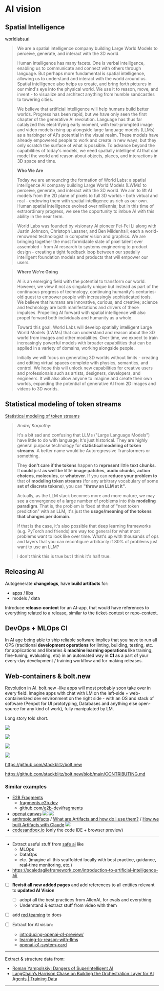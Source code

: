 # AI vision

## Spatial Intelligence

[worldlabs.ai](https://www.worldlabs.ai/)

> We are a spatial intelligence company building Large World Models to perceive, generate, and interact with the 3D world.
>
> Human intelligence has many facets. One is verbal intelligence, enabling us to communicate and connect with others through language. But perhaps more fundamental is spatial intelligence, allowing us to understand and interact with the world around us. Spatial intelligence also helps us create, and bring forth pictures in our mind's eye into the physical world. We use it to reason, move, and invent - to visualize and architect anything from humble sandcastles to towering cities.
>
> We believe that artificial intelligence will help humans build better worlds. Progress has been rapid, but we have only seen the first chapter of the generative AI revolution. Language has thus far catalyzed this electrifying early moment, with text-prompted image and video models rising up alongside large language models (LLMs) as a harbinger of AI's potential in the visual realm. These models have already empowered people to work and create in new ways; but they only scratch the surface of what is possible. To advance beyond the capabilities of today's models, we need spatially intelligent AI that can model the world and reason about objects, places, and interactions in 3D space and time.
>
> **Who We Are**
>
> Today we are announcing the formation of World Labs: a spatial intelligence AI company building Large World Models (LWMs) to perceive, generate, and interact with the 3D world. We aim to lift AI models from the 2D plane of pixels to full 3D worlds - both virtual and real - endowing them with spatial intelligence as rich as our own. Human spatial intelligence evolved over millennia; but in this time of extraordinary progress, we see the opportunity to imbue AI with this ability in the near term.

> World Labs was founded by visionary AI pioneer Fei-Fei Li along with Justin Johnson, Christoph Lassner, and Ben Mildenhall; each a world-renowned technologist in computer vision and graphics. We are bringing together the most formidable slate of pixel talent ever assembled - from AI research to systems engineering to product design - creating a tight feedback loop between our spatially intelligent foundation models and products that will empower our users.

> **Where We're Going**
>
> AI is an emerging field with the potential to transform our world. However, we view it not as singularly unique but instead as part of the continuous progress of technology, continuing humanity's centuries-old quest to empower people with increasingly sophisticated tools. We believe that humans are innovative, curious, and creative; science and technology are both manifestations and drivers of these impulses. Propelling AI forward with spatial intelligence will also propel forward both individuals and humanity as a whole.
>
> Toward this goal, World Labs will develop spatially intelligent Large World Models (LWMs) that can understand and reason about the 3D world from images and other modalities. Over time, we expect to train increasingly powerful models with broader capabilities that can be applied in a variety of domains, working alongside people.
>
> Initially we will focus on generating 3D worlds without limits - creating and editing virtual spaces complete with physics, semantics, and control. We hope this will unlock new capabilities for creative users and professionals such as artists, designers, developers, and engineers. It will also allow anyone to imagine and create their own worlds, expanding the potential of generative AI from 2D images and videos to 3D worlds.

## Statistical modeling of token streams

[Statistical modeling of token streams](https://twitter.com/karpathy/status/1835024197506187617)


> *Andrej Karpathy*:
>
> It's a bit sad and confusing that LLMs ("Large Language Models") have little to do with language; It's just historical. They are highly general purpose technology for **statistical modeling of token streams**. A better name would be Autoregressive Transformers or something.
>
> They **don't care if the tokens** happen to **represent** little **text chunks**. It **could** just **as well be** little **image patches**, **audio chunks**, **action choices**, **molecules**, or **whatever**. If you can **reduce your problem to** that of **modeling token streams** (for any arbitrary vocabulary of some **set of discrete tokens**), you can **"throw an LLM at it"**.
>
> Actually, as the LLM stack becomes more and more mature, we may see a convergence of a large number of problems into this **modeling paradigm**. That is, the problem is fixed at that of "next token prediction" with an LLM, it's just the **usage/meaning of the tokens that changes per domain**.
> 
> If that is the case, it's also possible that deep learning frameworks (e.g. PyTorch and friends) are way too general for what most problems want to look like over time. What's up with thousands of ops and layers that you can reconfigure arbitrarily if 80% of problems just want to use an LLM?
>
> I don't think this is true but I think it's half true.

## Releasing AI

Autogenerate **changelogs**, have **build artifacts** for:
- apps / libs
- models / data

Introduce **release-context** for an AI-app, that would have references to everything related to a release, similar to the [ticket-context](/product/features/ticket-system/ticket#ticket-context) or [repo-context](/safe-portal/POCs/Dev/poc-6#61-repo-contextjson).

## DevOps + MLOps CI

In AI age being able to ship reliable software implies that you have to run all OPS (traditional **development operations** for linting, building, testing,  etc. for applications and libraries & **machine learning operations** like training, fine-tuning, evaluating, etc) in an automated way in **CI** as a part of your every-day development / training workflow and for making releases.

## Web-containers & bolt.new

Revolution in AI. bolt.new -like apps will most probably soon take over in every field. Imagine apps with chat with LM on the left-side + web-containerized dev environment on the right side - with an OS and stack of software (Penpot for UI prototyping, Databases and anything else open-source for any kind of work), fully manipulated by LM.

Long story told short.

![](./product/features/software-engineer-ai/img/boltnew-step-1-chatUI.png)

![](./product/features/software-engineer-ai/img/boltnew-step-2-prompt-webcontainer.png)

![](./product/features/software-engineer-ai/img/boltnew-step-3-preview.png)

![](./product/features/software-engineer-ai/img/boltnew-step-3-preview-2.png)

https://github.com/stackblitz/bolt.new

https://github.com/stackblitz/bolt.new/blob/main/CONTRIBUTING.md

### Similar examples

- [E2B Fragments](https://www.youtube.com/watch?v=2HKtVGz6xVs)
    - [fragments.e2b.dev](https://fragments.e2b.dev/)
    - [github.com/e2b-dev/fragments](https://github.com/e2b-dev/fragments)
- [openai canvas](https://openai.com/index/introducing-canvas/)
    ![](./ai-vision/img/openai-canvas.png)
    ![](./ai-vision/img/openai-canvas-ad.webp)
- [anthropic artifacts](https://www.anthropic.com/news/artifacts) / [What are Artifacts and how do I use them?](https://support.anthropic.com/en/articles/9487310-what-are-artifacts-and-how-do-i-use-them) / [How we built Artifacts with Claude](https://www.youtube.com/watch?v=vUdNaAAc4FY)
    ![](./ai-vision/img/anthropic-artifacts.png)
- [codesandbox.io](https://codesandbox.io/) (only the code IDE + browser preview)

---

- Extract useful stuff from [safe ai](https://scaledagileframework.com/ai/) like
    - MLOps
    - DataOps
    - etc. (imagine all this scaffolded locally with best practice, guidance, real-time monitoring, etc.)
- https://scaledagileframework.com/introduction-to-artificial-intelligence-ai/
- [ ] **Revisit all new added pages** and add references to all entities relevant to **updated AI Vision**
    - [ ] adopt all the best practices from AllenAI, for evals and everything
    - Understand & extract stuff from video with them
- [ ] add [red teaming](https://www.ibm.com/think/topics/red-teaming) to docs

- [ ] Extract for AI vision:
    - [introducing-openai-o1-preview/](https://openai.com/index/introducing-openai-o1-preview/)
    - [learning-to-reason-with-llms](https://openai.com/index/learning-to-reason-with-llms/) 
    - [openai-o1-system-card](https://openai.com/index/openai-o1-system-card/)

---

Extract & structure data from:

- [Roman Yampolskiy: Dangers of Superintelligent AI](https://youtu.be/NNr6gPelJ3E)
- [LangChain’s Harrison Chase on Building the Orchestration Layer for AI Agents | Training Data](https://youtu.be/6XZLoW0-mPY)

---







